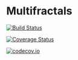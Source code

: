 # Multifractals

[![Build Status](https://travis-ci.org/HenriLaurie/Multifractals.jl.svg?branch=master)](https://travis-ci.org/HenriLaurie/Multifractals.jl)

[![Coverage Status](https://coveralls.io/repos/HenriLaurie/Multifractals.jl/badge.svg?branch=master&service=github)](https://coveralls.io/github/HenriLaurie/Multifractals.jl?branch=master)

[![codecov.io](http://codecov.io/github/HenriLaurie/Multifractals.jl/coverage.svg?branch=master)](http://codecov.io/github/HenriLaurie/Multifractals.jl?branch=master)
